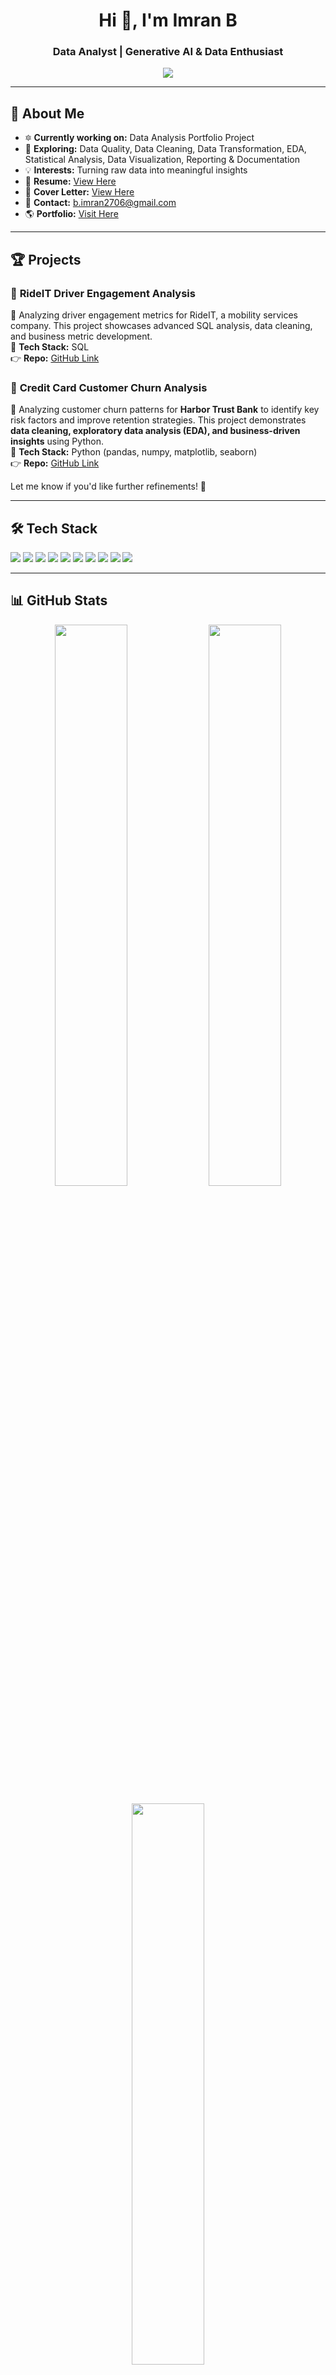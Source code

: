 <h1 align="center">Hi 👋, I'm Imran B</h1>
<h3 align="center">Data Analyst | Generative AI & Data Enthusiast</h3>

<p align="center">
  <img src="https://readme-typing-svg.herokuapp.com?color=F7B801&center=true&vCenter=true&lines=Data+Analyst;AI+%7C+ML+%7C+Cloud+Computing;Generative+AI+Explorer;Lifelong+Learner" />
</p>

---

## 🚀 About Me  

- 🔯 **Currently working on:** Data Analysis Portfolio Project  
- 🌱 **Exploring:** Data Quality, Data Cleaning, Data Transformation, EDA, Statistical Analysis, Data Visualization, Reporting & Documentation  
- 💡 **Interests:** Turning raw data into meaningful insights
- 📄 **Resume:** [View Here](https://drive.google.com/file/d/1cUPpQlyRV17awifWeYLX68Dz0KP1Vb4S/view?usp=sharing)
- 📩 **Cover Letter:** [View Here](https://drive.google.com/file/d/12jnA8VtFyhjvRNt-mvjLJ7ShtV211egU/view?usp=sharing)
- 💌 **Contact:** b.imran2706@gmail.com  
- 🌎 **Portfolio:** [Visit Here](https://github.com/Imran2708/PortfolioProjects/tree/main)  

---

## 🏆 Projects  

### 🔹 **RideIT Driver Engagement Analysis**  
🚀 Analyzing driver engagement metrics for RideIT, a mobility services company. This project showcases advanced SQL analysis, data cleaning, and business metric development.  
🔹 **Tech Stack:** SQL  
👉 **Repo:** [GitHub Link](https://github.com/Imran2708/PortfolioProjects/tree/main/rideit)  

### 🔹 **Credit Card Customer Churn Analysis**  
🚀 Analyzing customer churn patterns for **Harbor Trust Bank** to identify key risk factors and improve retention strategies. This project demonstrates **data cleaning, exploratory data analysis (EDA), and business-driven insights** using Python.  
🔹 **Tech Stack:** Python (pandas, numpy, matplotlib, seaborn)  
👉 **Repo:** [GitHub Link](https://github.com/Imran2708/PortfolioProjects/tree/main/credit%20card%20customer%20churn)  

Let me know if you'd like further refinements! 🚀

---

## 🛠 Tech Stack  

<p align="left">
  <img src="https://img.shields.io/badge/SQL-%230075C8.svg?&style=for-the-badge&logo=Microsoft-SQL-Server&logoColor=white" />
  <img src="https://img.shields.io/badge/Excel-%2300A651.svg?&style=for-the-badge&logo=Microsoft-Excel&logoColor=white" />
  <img src="https://img.shields.io/badge/Power%20BI-%23F2C811.svg?&style=for-the-badge&logo=Power-BI&logoColor=black" />
  <img src="https://img.shields.io/badge/Python-%2314354C.svg?&style=for-the-badge&logo=python&logoColor=white" />
  <img src="https://img.shields.io/badge/Data%20Analysis-%23FF6F00.svg?&style=for-the-badge&logo=data&logoColor=white" />
  <img src="https://img.shields.io/badge/Statistical%20Analysis-%234285F4.svg?&style=for-the-badge&logo=statistics&logoColor=white" />
  <img src="https://img.shields.io/badge/Pandas-%23150458.svg?&style=for-the-badge&logo=pandas&logoColor=white" />
  <img src="https://img.shields.io/badge/NumPy-%23013243.svg?&style=for-the-badge&logo=numpy&logoColor=white" />
  <img src="https://img.shields.io/badge/Matplotlib-%23000000.svg?&style=for-the-badge&logo=matplotlib&logoColor=white" />
  <img src="https://img.shields.io/badge/Azure-%230072C6.svg?&style=for-the-badge&logo=microsoft-azure&logoColor=white" />
</p>

---

## 📊 GitHub Stats  

<p align="center">
  <img src="https://github-readme-stats.vercel.app/api?username=Imran2708&show_icons=true&theme=radical" width="48%" />
  <img src="https://github-readme-streak-stats.herokuapp.com/?user=Imran2708&theme=radical" width="48%" />
</p>

<p align="center">
  <img src="https://github-readme-stats.vercel.app/api/top-langs?username=Imran2708&show_icons=true&layout=compact&theme=radical" width="48%" />
</p>

---

## 🏆 Certifications  

- 📝 **Microsoft Certified: Azure AI Fundamentals**  
- 📝 **Microsoft Power BI Data Analyst Associate Certificate**  

---

## 🌍 Connect with Me  

<p align="left">
  <a href="https://www.linkedin.com/in/imran-b-18601717b/" target="blank">
    <img src="https://img.shields.io/badge/LinkedIn-Connect-blue?style=for-the-badge&logo=linkedin" alt="LinkedIn"/>
  </a>  
  <a href="https://github.com/imran2708" target="blank">
    <img src="https://img.shields.io/badge/GitHub-Follow-black?style=for-the-badge&logo=github" alt="GitHub"/>
  </a>  
  <a href="https://instagram.com/simply.immu" target="blank">
    <img src="https://img.shields.io/badge/Instagram-Follow-pink?style=for-the-badge&logo=instagram" alt="Instagram"/>
  </a>  
  <a href="mailto:b.imran2706@gmail.com">
    <img src="https://img.shields.io/badge/Email-Contact-red?style=for-the-badge&logo=gmail" alt="Email"/>
  </a>  
</p>

---

🌟 **If you like my portfolio, give it a star!** 🌟
